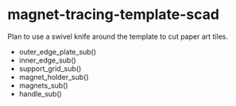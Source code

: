 # magnet-tracing-template-scad

Plan to use a swivel knife around the template to cut paper art tiles.

<ul>
  <li>outer_edge_plate_sub()</li>
  <li>inner_edge_sub()</li>
  <li>support_grid_sub()</li>
  <li>magnet_holder_sub()</li>
  <li>magnets_sub()</li>
  <li>handle_sub()</li>
</ul>


<!--
html boilerplate
<a href="" target="_blank"></a>
<a name=""></a>
<img src="" width="400px">
<ul>
  <li></li>
</ul>
<pre>
</pre>
<pre><code>
</code></pre>
-->

